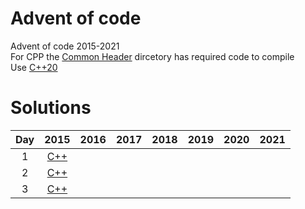# Advent of code

Advent of code 2015-2021  
For CPP the [Common Header](/Cpp/common_header) dircetory has required code to compile  
Use [C++20](https://en.cppreference.com/w/cpp/20)

# Solutions
| Day | 2015 | 2016 | 2017 | 2018 | 2019 | 2020 | 2021 |
| :--: | :--: | :--: | :--: | :--: | :--: | :--: | :--:
| 1 | [C++](/Cpp/2015/day1.cpp) |
| 2 | [C++](/Cpp/2015/day2.cpp) |
| 3 | [C++](/Cpp/2015/day3.cpp) |

